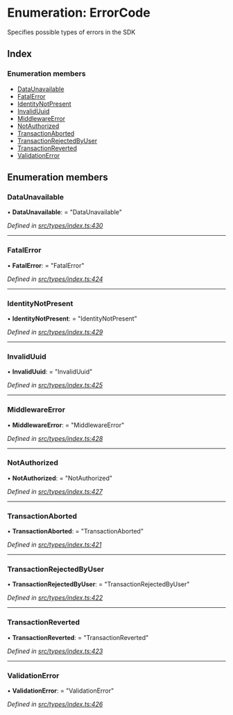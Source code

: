 # Enumeration: ErrorCode

Specifies possible types of errors in the SDK

## Index

### Enumeration members

* [DataUnavailable](errorcode.md#dataunavailable)
* [FatalError](errorcode.md#fatalerror)
* [IdentityNotPresent](errorcode.md#identitynotpresent)
* [InvalidUuid](errorcode.md#invaliduuid)
* [MiddlewareError](errorcode.md#middlewareerror)
* [NotAuthorized](errorcode.md#notauthorized)
* [TransactionAborted](errorcode.md#transactionaborted)
* [TransactionRejectedByUser](errorcode.md#transactionrejectedbyuser)
* [TransactionReverted](errorcode.md#transactionreverted)
* [ValidationError](errorcode.md#validationerror)

## Enumeration members

###  DataUnavailable

• **DataUnavailable**: = "DataUnavailable"

*Defined in [src/types/index.ts:430](https://github.com/PolymathNetwork/polymesh-sdk/blob/44d12f59/src/types/index.ts#L430)*

___

###  FatalError

• **FatalError**: = "FatalError"

*Defined in [src/types/index.ts:424](https://github.com/PolymathNetwork/polymesh-sdk/blob/44d12f59/src/types/index.ts#L424)*

___

###  IdentityNotPresent

• **IdentityNotPresent**: = "IdentityNotPresent"

*Defined in [src/types/index.ts:429](https://github.com/PolymathNetwork/polymesh-sdk/blob/44d12f59/src/types/index.ts#L429)*

___

###  InvalidUuid

• **InvalidUuid**: = "InvalidUuid"

*Defined in [src/types/index.ts:425](https://github.com/PolymathNetwork/polymesh-sdk/blob/44d12f59/src/types/index.ts#L425)*

___

###  MiddlewareError

• **MiddlewareError**: = "MiddlewareError"

*Defined in [src/types/index.ts:428](https://github.com/PolymathNetwork/polymesh-sdk/blob/44d12f59/src/types/index.ts#L428)*

___

###  NotAuthorized

• **NotAuthorized**: = "NotAuthorized"

*Defined in [src/types/index.ts:427](https://github.com/PolymathNetwork/polymesh-sdk/blob/44d12f59/src/types/index.ts#L427)*

___

###  TransactionAborted

• **TransactionAborted**: = "TransactionAborted"

*Defined in [src/types/index.ts:421](https://github.com/PolymathNetwork/polymesh-sdk/blob/44d12f59/src/types/index.ts#L421)*

___

###  TransactionRejectedByUser

• **TransactionRejectedByUser**: = "TransactionRejectedByUser"

*Defined in [src/types/index.ts:422](https://github.com/PolymathNetwork/polymesh-sdk/blob/44d12f59/src/types/index.ts#L422)*

___

###  TransactionReverted

• **TransactionReverted**: = "TransactionReverted"

*Defined in [src/types/index.ts:423](https://github.com/PolymathNetwork/polymesh-sdk/blob/44d12f59/src/types/index.ts#L423)*

___

###  ValidationError

• **ValidationError**: = "ValidationError"

*Defined in [src/types/index.ts:426](https://github.com/PolymathNetwork/polymesh-sdk/blob/44d12f59/src/types/index.ts#L426)*
